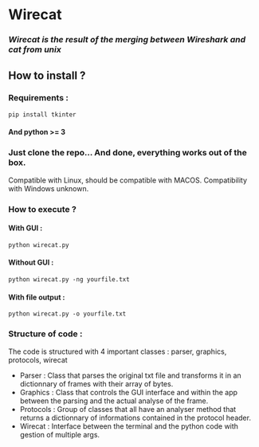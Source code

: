 # **Wirecat** 

### *Wirecat is the result of the merging between **Wireshark** and **cat** from unix*
## **How to install ?**
### Requirements :

```
pip install tkinter 
```
#### And python >= 3
### Just clone the repo... And done, everything works out of the box.
Compatible with Linux, should be compatible with MACOS. Compatibility with Windows unknown.

### **How to execute ?** 

#### With GUI :
```
python wirecat.py 
```

#### Without GUI :
```
python wirecat.py -ng yourfile.txt
```

#### With file output :
```
python wirecat.py -o yourfile.txt
```


### **Structure of code :**

The code is structured with 4 important classes : parser, graphics, protocols, wirecat
- Parser : Class that parses the original txt file and transforms it in an dictionnary of frames with their array of bytes.
- Graphics : Class that controls the GUI interface and within the app between the parsing and the actual analyse of the frame.
- Protocols : Group of classes that all have an analyser method that returns a dictionnary of informations contained in the protocol header.
- Wirecat : Interface between the terminal and the python code with gestion of multiple args.
